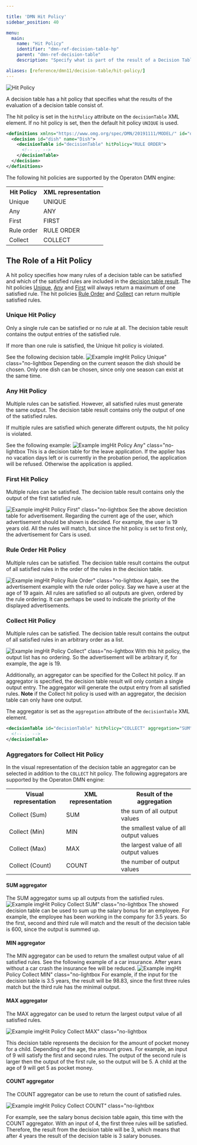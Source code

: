 ```yaml
---

title: 'DMN Hit Policy'
sidebar_position: 40

menu:
  main:
    name: "Hit Policy"
    identifier: "dmn-ref-decision-table-hp"
    parent: "dmn-ref-decision-table"
    description: "Specify what is part of the result of a Decision Table Evaluation"

aliases: [reference/dmn11/decision-table/hit-policy/]
---
```


![Hit Policy](./img/hit-policy.png)

A decision table has a hit policy that specifies what the
results of the evaluation of a decision table consist of.

The hit policy is set in the `hitPolicy` attribute on the `decisionTable` XML
element. If no hit policy is set, then the default hit policy `UNIQUE` is used.

```xml
<definitions xmlns="https://www.omg.org/spec/DMN/20191111/MODEL/" id="definitions" name="definitions" namespace="http://operaton.org/schema/1.0/dmn">
  <decision id="dish" name="Dish">
    <decisionTable id="decisionTable" hitPolicy="RULE ORDER">
      <!-- .. -->
    </decisionTable>
  </decision>
</definitions>
```

The following hit policies are
supported by the Operaton DMN engine:

<table class="table table-striped">
  <tr>
    <th>Hit Policy</th>
    <th>XML representation</th>
  </tr>
  <tr>
    <td>Unique</td>
    <td>UNIQUE</td>
  </tr>
  <tr>
    <td>Any</td>
    <td>ANY</td>
  </tr>
  <tr>
    <td>First</td>
    <td>FIRST</td>
  </tr>
  <tr>
    <td>Rule order</td>
    <td>RULE ORDER</td>
  </tr>
  <tr>
    <td>Collect</td>
    <td>COLLECT</td>
  </tr>
</table>

## The Role of a Hit Policy

A hit policy specifies how many rules of a decision table can be satisfied and
which of the satisfied rules are included in the [decision table result]. The
hit policies [Unique], [Any] and [First] will always return a maximum of one
satisfied rule. The hit policies [Rule Order] and [Collect] can return
multiple satisfied rules.

### Unique Hit Policy

Only a single rule can be satisfied or no rule at all. The decision table result contains the
output entries of the satisfied rule.

If more than one rule is satisfied, the Unique hit policy is violated.

See the following decision table.
![Example img](./img/hit-policy-unique.png)Hit Policy Unique" class="no-lightbox
Depending on the current season the dish should be chosen.
Only one dish can be chosen, since only one season can exist at the same time.

### Any Hit Policy

Multiple rules can be satisfied. However, all satisfied rules must generate the same
output. The decision table result contains only the output of one of the
satisfied rules.

If multiple rules are satisfied which generate different outputs, the hit policy
is violated.

See the following example:
![Example img](./img/hit-policy-any.png)Hit Policy Any" class="no-lightbox
This is a decision table for the leave application. If the applier
has no vacation days left or is currently in the probation period, the application will be refused.
Otherwise the application is applied.

### First Hit Policy

Multiple rules can be satisfied. The decision table result contains only
the output of the first satisfied rule.

![Example img](./img/hit-policy-first.png)Hit Policy First" class="no-lightbox
See the above decistion table for advertisement. Regarding the current age of the user, which
advertisement should be shown is decided. For example, the user is 19 years old. All the rules will match, but since
the hit policy is set to first only, the advertisement for Cars is used.

### Rule Order Hit Policy

Multiple rules can be satisfied. The decision table result contains the output
of all satisfied rules in the order of the rules in the decision table.

![Example img](./img/hit-policy-rule-order.png)Hit Policy Rule Order" class="no-lightbox
Again, see the advertisement example with the rule order policy. Say we have a user at the age of 19 again.
All rules are satisfied so all outputs are given, ordered by the rule ordering.
It can perhaps be used to indicate the priority of the displayed advertisements.

### Collect Hit Policy

Multiple rules can be satisfied. The decision table result contains the output
of all satisfied rules in an arbitrary order as a list.

![Example img](./img/hit-policy-collect.png)Hit Policy Collect" class="no-lightbox
With this hit policy, the output list has no ordering. So the advertisement will be arbitrary
if, for example, the age is 19.

Additionally, an aggregator can be specified for the Collect hit policy. If an
aggregator is specified, the decision table result will only contain a single
output entry. The aggregator will generate the output entry from all satisfied
rules. **Note** if the Collect hit policy is used with an aggregator, the
decision table can only have one output.

The aggregator is set as the `aggregation` attribute of the `decisionTable`
XML element.

```xml
<decisionTable id="decisionTable" hitPolicy="COLLECT" aggregation="SUM">
  <!-- .. -->
</decisionTable>
```

### Aggregators for Collect Hit Policy

In the visual representation of the decision table an aggregator can be selected in addition to the `COLLECT` hit policy. The following aggregators are supported by
the Operaton DMN engine:

<table class="table table-striped">
  <tr>
    <th>Visual representation</th>
    <th>XML representation</th>
    <th>Result of the aggregation</th>
  </tr>
  <tr>
    <td>Collect (Sum)</td>
    <td>SUM</td>
    <td>the sum of all output values</td>
  </tr>
  <tr>
    <td>Collect (Min)</td>
    <td>MIN</td>
    <td>the smallest value of all output values</td>
  </tr>
  <tr>
    <td>Collect (Max)</td>
    <td>MAX</td>
    <td>the largest value of all output values</td>
  </tr>
  <tr>
    <td>Collect (Count)</td>
    <td>COUNT</td>
    <td>the number of output values</td>
  </tr>
</table>

#### SUM aggregator
The SUM aggregator sums up all outputs from the satisfied rules.
![Example img](./img/hit-policy-collect-sum.png)Hit Policy Collect SUM" class="no-lightbox
The showed decision table can be used to sum up the salary bonus for an employee. For example, the employee has been working in the company for
3.5 years. So the first, second and third rule will match and the result of the decision table is 600, since the output is summed up.

#### MIN aggregator
The MIN aggregator can be used to return the smallest output value of all satisfied rules.
See the following example of a car insurance. After years without a car crash the insurance fee will be reduced.
![Example img](./img/hit-policy-collect-min.png)Hit Policy Collect MIN" class="no-lightbox
For example, if the input for the decision table is 3.5 years, the result will be 98.83, since the first three rules match
but the third rule has the minimal output.

#### MAX aggregator
The MAX aggregator can be used to return the largest output value of all satisfied rules.

![Example img](./img/hit-policy-collect-max.png)Hit Policy Collect MAX" class="no-lightbox

This decision table represents the decision for the amount of pocket money for a child.
Depending of the age, the amount grows. For example, an input of 9 will satisfy the first and second rules.
The output of the second rule is larger then the output of the first rule, so the output
will be 5. A child at the age of 9 will get 5 as pocket money.

#### COUNT aggregator
The COUNT aggregator can be use to return the count of satisfied rules.

![Example img](./img/hit-policy-collect-count.png)Hit Policy Collect COUNT" class="no-lightbox

For example, see the salary bonus decision table again, this time with the COUNT aggregator.
With an input of 4, the first three rules will be satisfied. Therefore, the result from the decision table will be 3, which means
that after 4 years the result of the decision table is 3 salary bonuses.

[decision table result]: ../../../user-guide/dmn-engine/evaluate-decisions.md#interpret-the-decision-result
[Unique]: #unique-hit-policy
[Any]: #any-hit-policy
[First]: #first-hit-policy
[Rule Order]: #rule-order-hit-policy
[Collect]: #collect-hit-policy
